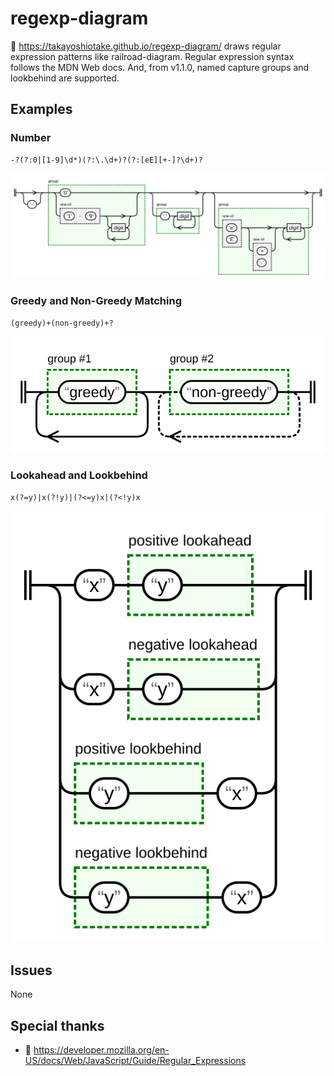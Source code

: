 # regexp-diagram

🔗 <https://takayoshiotake.github.io/regexp-diagram/> draws regular expression patterns like railroad-diagram. Regular expression syntax follows the MDN Web docs. And, from v1.1.0, named capture groups and lookbehind are supported.

## Examples

### Number

```raw
-?(?:0|[1-9]\d*)(?:\.\d+)?(?:[eE][+-]?\d+)?
```

![number](assets/regexp-diagram_number.svg)

### Greedy and Non-Greedy Matching

```raw
(greedy)+(non-greedy)+?
```

![greedy-nongreedy](assets/regexp-diagram_greedy-nongreedy.svg)

### Lookahead and Lookbehind

```raw
x(?=y)|x(?!y)|(?<=y)x|(?<!y)x
```

![lookahead-lookbehind](assets/regexp-diagram_lookahead-lookbehind.svg)

## Issues

None

## Special thanks

- 🔗 <https://developer.mozilla.org/en-US/docs/Web/JavaScript/Guide/Regular_Expressions>
